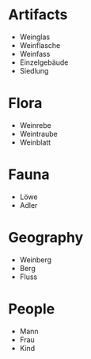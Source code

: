# Artifacts
* Weinglas
* Weinflasche
* Weinfass
* Einzelgebäude
* Siedlung
# Flora
* Weinrebe
* Weintraube
* Weinblatt
# Fauna
* Löwe
* Adler
# Geography
* Weinberg
* Berg
* Fluss
# People
* Mann
* Frau
* Kind